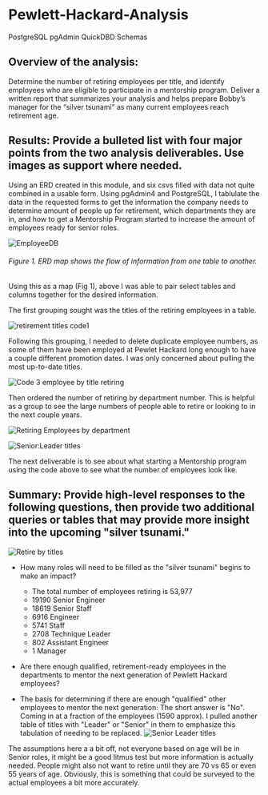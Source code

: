 # Pewlett-Hackard-Analysis
PostgreSQL pgAdmin QuickDBD Schemas 

## Overview of the analysis: 
  Determine the number of retiring employees per title, and identify employees who are eligible to participate in a mentorship program. Deliver a written report that summarizes your analysis and helps prepare Bobby’s manager for the “silver tsunami” as many current employees reach retirement age.

## Results: Provide a bulleted list with four major points from the two analysis deliverables. Use images as support where needed.
  Using an ERD created in this module, and six csvs filled with data not quite combined in a usable form.  Using pgAdmin4 and PostgreSQL, I tablulate the data in the requested forms to get the information the company needs to determine amount of people up for retirement, which departments they are in, and how to get a Mentorship Program started to increase the amount of employees ready for senior roles.
  
![EmployeeDB](https://user-images.githubusercontent.com/102183530/169713935-fafd77f3-b2c0-4dc8-95aa-e6f9f049405e.png)

###### Figure 1. ERD map shows the flow of information from one table to another.

Using this as a map (Fig 1), above I was able to pair select tables and columns together for the desired information.

The first grouping sought was the titles of the retiring employees in a table.

![retirement titles code1](https://user-images.githubusercontent.com/102183530/169714505-c4001462-a6eb-4e7d-be3a-deccc063c955.png)

Following this grouping, I needed to delete duplicate employee numbers, as some of them have been employed at Pewlet Hackard long enough to have a couple different promotion dates.  I was only concerned about pulling the most up-to-date titles.

![Code 3 employee by title retiring](https://user-images.githubusercontent.com/102183530/169714516-65c30443-e9dd-48a4-8da9-4c01d510e66b.png)

Then ordered the number of retiring by department number.  This is helpful as a group to see the large numbers of people able to retire or looking to in the next couple years.

![Retiring Employees by department](https://user-images.githubusercontent.com/102183530/169713949-cf6b82f4-07d7-4654-b983-47afcc23fe29.png)

![Senior:Leader titles](https://user-images.githubusercontent.com/102183530/169715798-3a87ac90-0cbe-42cc-82d5-b7da9d19a362.png)

The next deliverable is to see about what starting a Mentorship program using the code above to see what the number of employees look like.

## Summary: Provide high-level responses to the following questions, then provide two additional queries or tables that may provide more insight into the upcoming "silver tsunami."

![Retire by titles](https://user-images.githubusercontent.com/102183530/169714637-4b336827-fbf2-436c-9136-f77ebabd9f3b.png)

- How many roles will need to be filled as the "silver tsunami" begins to make an impact?
  - The total number of employees retiring  is 53,977
  - 19190 Senior Engineer
  - 18619 Senior Staff
  - 6916 Engineer
  - 5741 Staff
  - 2708 Technique Leader
  - 802 Assistant Engineer
  - 1 Manager
     
- Are there enough qualified, retirement-ready employees in the departments to mentor the next generation of Pewlett Hackard employees?
- The basis for determining if there are enough "qualified" other employees to mentor the next generation:  The short answer is "No".  Coming in at a fraction of the employees (1590 approx).  I pulled another table of titles with "Leader" or "Senior" in them to emphasize this tabulation of needing to be replaced.
![Senior Leader titles](https://user-images.githubusercontent.com/102183530/169715888-7ea92f50-6837-4354-8090-6c9bf07b3594.png)

The assumptions here a a bit off, not everyone based on age will be in Senior roles, it might be a good litmus test but more information is actually needed.  People might also not want to retire until they are 70 vs 65 or even 55 years of age.  Obviously, this is something that could be surveyed to the actual employees a bit more accurately.

